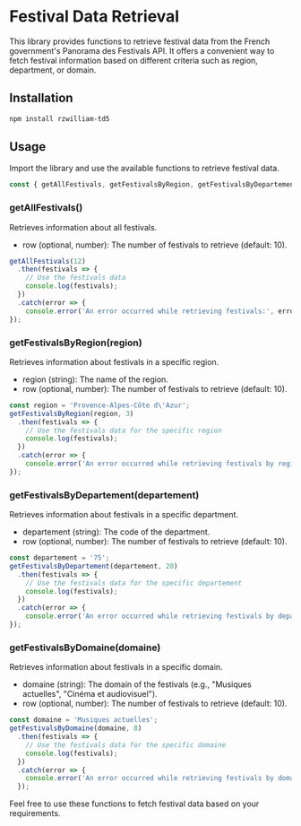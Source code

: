 # Festival Data Retrieval

This library provides functions to retrieve festival data from the French government's Panorama des Festivals API. It offers a convenient way to fetch festival information based on different criteria such as region, department, or domain.

## Installation

```bash
npm install rzwilliam-td5
```

## Usage

Import the library and use the available functions to retrieve festival data.

```javascript
const { getAllFestivals, getFestivalsByRegion, getFestivalsByDepartement, getFestivalsByDomaine } = require('rzwilliam-td5');
```
### getAllFestivals()

Retrieves information about all festivals.

- row (optional, number): The number of festivals to retrieve (default: 10).

```javascript
getAllFestivals(12)
  .then(festivals => {
    // Use the festivals data
    console.log(festivals);
  })
  .catch(error => {
    console.error('An error occurred while retrieving festivals:', error);
});
```

### getFestivalsByRegion(region)

Retrieves information about festivals in a specific region.

- region (string): The name of the region.
- row (optional, number): The number of festivals to retrieve (default: 10).

```javascript
const region = 'Provence-Alpes-Côte d\'Azur';
getFestivalsByRegion(region, 3)
  .then(festivals => {
    // Use the festivals data for the specific region
    console.log(festivals);
  })
  .catch(error => {
    console.error('An error occurred while retrieving festivals by region:', error);
});
```

### getFestivalsByDepartement(departement)

Retrieves information about festivals in a specific department.

- departement (string): The code of the department.
- row (optional, number): The number of festivals to retrieve (default: 10).

```javascript
const departement = '75';
getFestivalsByDepartement(departement, 20)
  .then(festivals => {
    // Use the festivals data for the specific departement
    console.log(festivals);
  })
  .catch(error => {
    console.error('An error occurred while retrieving festivals by departement:', error);
});
```

### getFestivalsByDomaine(domaine)
Retrieves information about festivals in a specific domain.

- domaine (string): The domain of the festivals (e.g., "Musiques actuelles", "Cinéma et audiovisuel").
- row (optional, number): The number of festivals to retrieve (default: 10).

```javascript
const domaine = 'Musiques actuelles';
getFestivalsByDomaine(domaine, 8)
  .then(festivals => {
    // Use the festivals data for the specific domaine
    console.log(festivals);
  })
  .catch(error => {
    console.error('An error occurred while retrieving festivals by domaine:', error);
  });
```

Feel free to use these functions to fetch festival data based on your requirements.